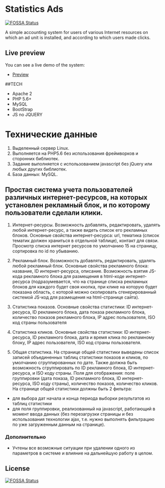 # Statistics Ads
[![FOSSA Status](https://app.fossa.io/api/projects/git%2Bgithub.com%2FLimanNet%2Fstatistics_ads.svg?type=shield)](https://app.fossa.io/projects/git%2Bgithub.com%2FLimanNet%2Fstatistics_ads?ref=badge_shield)


A simple accounting system for users of various Internet resources on which an ad unit is installed, and according to which users made clicks.

## Live preview
You can see a live demo of the system:

* [Preview](http://statistics.ang.center)

##TECH
- Apache 2
- PHP 5.6+
- MySQL
- BootStrap
- JS no JQUERY

# Технические данные
1. Выделенный сервер Linux.
2. Выполняется на PHP5.6 без использования фреймворков и сторонних библиотек.
3. Задание выполняется с использованием javascript без jQuery или любых других библиотек.
4. База данных: MySQL.



## Простая система учета пользователей различных интернет-ресурсов, на которых установлен рекламный блок, и по которому пользователи сделали клики.

1. Интернет-ресурсы.
Возможность добавлять, редактировать, удалять любой интернет-ресурс, а также видеть список его
рекламных блоков.
Основные свойства интернет-ресурса: url, тематика (список тематик должен храниться в отдельной
таблице), контакт для связи.
Просмотр списка интернет ресурсов по умолчанию 15 на страницу, сортировка по id по убыванию.

2. Рекламный блок.
Возможность добавлять, редактировать, удалять любой рекламный блок.
Основные свойства рекламного блока: название, ID интернет-ресурса, описание.
Возможность взятия JS-кода рекламного блока для размещения в html-коде интернет-ресурса
(подразумевается, что на странице списка рекламных блоков для каждого будет своя кнопка, при
клике на которую будет показана область, с которой можно скопировать сгенерированный системой
JS-код для размещения на html-странице сайта).

3. Статистика показов.
Основные свойства статистики: ID интернет-ресурса, ID рекламного блока, дата показа рекламного
блока, количество показов рекламного блока, IP адрес пользователя, ISO код страны пользователя

4. Статистика кликов.
Основные свойства статистики: ID интернет-ресурса, ID рекламного блока, дата и время клика по
рекламному блоку, IP адрес пользователя, ISO код страны пользователя.

5. Общая статистика.
На странице общей статистики выведены список записей объединенных таблиц статистики
показов и кликов, по умолчанию сгруппированных по дате. Также должна быть возможность
сгруппировать по ID рекламного блока, ID интернет-ресурса, и ISO коду страны.
Поля для отображения: поле группировки (дата показа, ID рекламного блока, ID интернет-ресурса,
ISO коду страны), количество показов, количество кликов.
На странице общей статистики должны быть 2 фильтра:
- для выбора дат начала и конца периода выборки результатов из таблиц статистики
- для поля группировки, реализованный на javascript, работающий в момент ввода данных (без
перезагрузки страницы и без использования технологии ajax, т.е. нужно выполнять фильтрацию по
уже загруженным данным на странице).

### Дополнительно
- Учтены все возможные ситуации при удалении одного из параметров в системе и
влияние на дальнейшую работу в целом.


## License
[![FOSSA Status](https://app.fossa.io/api/projects/git%2Bgithub.com%2FLimanNet%2Fstatistics_ads.svg?type=large)](https://app.fossa.io/projects/git%2Bgithub.com%2FLimanNet%2Fstatistics_ads?ref=badge_large)